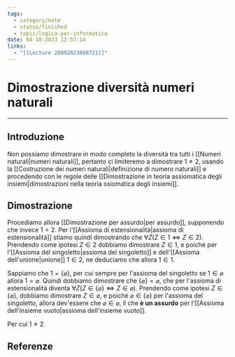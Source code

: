 ```yaml
---
tags:
  - category/note
  - status/finished
  - topic/logica-per-informatica
date: 04-10-2023 12:57:14
links:
  - "[[Lecture 28092023090721]]"
---
```

# Dimostrazione diversità numeri naturali
---
## Introduzione
Non possiamo dimostrare in modo completo la diversità tra tutti i [[Numeri naturali|numeri naturali]], pertanto ci limiteremo a dimostrare $1 \neq 2$, usando la [[Costruzione dei numeri naturali|definizione di numero naturali]] e procedendo con le regole delle [[Dimostrazione in teoria assiomatica degli insiemi|dimostrazioni nella teoria ssiomatica degli insiemi]].

## Dimostrazione
Procediamo allora [[Dimostrazione per assurdo|per assurdo]], supponendo che invece $1 = 2$. Per l'[[Assioma di estensionalità|assioma di estensionalità]] stiamo quindi dimostrando che $\forall Z (Z \in 1 \iff Z \in 2)$. Prendendo come ipotesi $Z \in 2$ dobbiamo dimostrare $Z \in 1$, e poiché per l'[[Assioma del singoletto|assioma del singoletto]] e dell'[[Assioma dell'unione|unione]] $1 \in 2$, ne deduciamo che allora $1 \in 1$.

Sappiamo che $1 = \{\varnothing\}$, per cui sempre per l'assioma del singoletto se $1 \in \varnothing$ allora $1 = \varnothing$. Quindi dobbiamo dimostrare che $\{\varnothing\} = \varnothing$, che per l'assioma di estensionalità diventa $\forall Z (Z \in \{\varnothing\} \iff Z \in \varnothing)$. Prendendo come ipotesi $Z \in \{\varnothing\}$, dobbiamo dimostrare $Z \in \varnothing$, e poiché $\varnothing \in \{\varnothing\}$ per l'assioma del singoletto, allora dev'essere che $\varnothing \in \varnothing$, il che **è un assurdo** per l'[[Assioma dell'insieme vuoto|assioma dell'insieme vuoto]].

Per cui $1 \neq 2$.

## Referenze